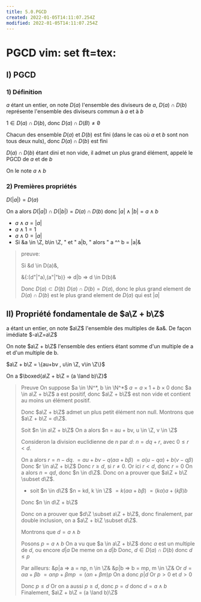 ```yaml
---
title: 5.0.PGCD
created: 2022-01-05T14:11:07.254Z
modified: 2022-01-05T14:11:07.254Z
---
```


# PGCD vim: set ft=tex:

## I) PGCD

### 1) Définition

$a$ étant un entier, on note $D(a)$ l'ensemble des diviseurs de $a$, $D(a) \cap D(b)$ représente l'ensemble des diviseurs commun à $a$ et à $b$

$1 \in D(a) \cap D(b)$, donc $D(a) \cap D(B) \neq \not 0$

Chacun des ensemble $D(a)$ et $D(b)$ est fini (dans le cas où $a$ et $b$ sont non tous deux nuls), donc $D(a) \cap D(b)$ est fini

$D(a) \cap D(b)$ étant dini et non vide, il admet un plus grand élément, appelé le PGCD de $a$ et de $b$

On le note $a \land b$

### 2) Premières propriétés

$D(|a|) = D(a)$

On a alors $D(|a|) \cap D(|b|) = D(a) \cap D(b)$ donc $|a| \land |b| = a \land b$

- $a \land a = |a|$
- $a \land 1 = 1$
- $a \land 0 = |a|$
- Si &a \in \Z, b\in \Z, " et " a|b, " alors " a ^^ b = |a|& 

> preuve: 
>
> Si &d \in D(a)&,
>
> &{:(d"|"a),(a"|"b)} => d|b => d \in D(b)&
>
> Donc $D(a) \subset D(b)$
> $D(a) \cap D(b) = D(a)$, donc le plus grand element de $D(a) \cap D(b)$ est le plus grand element de $D(a)$ qui est $|a|$

## II) Propriété fondamentale de $a\Z + b\Z$

a étant un entier, on note $a\Z$ l'ensemble des multiples de &a&. De façon imédiate $-a\Z=a\Z$

On note $a\Z + b\Z$ l'ensemble des entiers étant somme d'un multiple de a et d'un multiple de b.

$a\Z + b\Z = \{au+bv , u\in \Z, v\in \Z\}$

On a $\boxed{a\Z + b\Z = (a \land b)\Z}$

> Preuve
> On suppose $a \in \N^*, b \in \N^*$
> $a = a\times1 + b\times0$ donc
> $a \in a\Z + b\Z$
> a est positif, donc $a\Z + b\Z$
> est non vide et contient au moins un élément positif.
>
> Donc $a\Z + b\Z$ admet un plus petit élément non null.
> Montrons que $a\Z + b\Z = d\Z$.
>
> Soit $n \in a\Z + b\Z$
> On a alors $n = au + bv, u \in \Z, v \in \Z$
>
> Consideron la division euclidienne de $n$ par $d$: $n = dq + r$, avec $0 \leq r < d$.
>
> On a alors 
> $r = n - dq$.
> $= au + bv -q(a\alpha + b\beta)$
> $= a(u-q\alpha) + b(v-q\beta)$
> Donc $r \in a\Z + b\Z$
> Donc $r \geq d$, si $r \neq 0$.
> Or ici $r < d$, donc $r = 0$
> On a alors $n = qd$, donc $n \in d\Z$.
> Donc on a prouver que $a\Z + b\Z \subset d\Z$.
>
> * soit $n \in d\Z$
> $n = kd, k \in \Z$
> $= k(a\alpha + b\beta)$
> $= (k\alpha)a + (k\beta)b$
>
> Donc $n \in d\Z + b\Z$
>
> Donc on a prouver que $d\Z \subset a\Z + b\Z$, donc finalement, par double inclusion, on a $a\Z + b\Z \subset d\Z$.
>
> Montrons que $d = a \land b$
>
> Posons $p = a \land b$
> On a vu que $a \in a\Z + b\Z$
> donc $a$ est un multiple de $d$, ou encore $d | a$
> De meme on a $d | b$
> Donc, $d \in D(a) \cap D(b)$
> donc $d \leq p$
>
> Par ailleurs:
> &p|a => a = np, n \in \Z&
> &p|b => b = mp, m \in \Z&
> Or $d = \alpha a + \beta b$
> $=\alpha np + \beta mp$
> $=(\alpha n + \beta m)p$
> On a  donc $p | d$
> Or $p > 0$ et $d > 0$
>
> Donc $p \leq d$
> Or on a aussi $p \geq d$, donc $p=d$ donc $d = a \land b$
> Finalement, $a\Z + b\Z = (a \land b)\Z$

